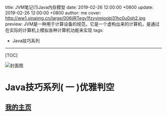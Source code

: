 title:  JVM笔记(1)Java内存模型
date: 2019-02-26 12:00:00 +0800
update: 2019-02-26 12:00:00 +0800
author: me
cover: http://ww1.sinaimg.cn/large/006jIRTegy1fzvyjmjoobj31hc0u0qh2.jpg
preview:  JVM是一种用于计算设备的规范，它是一个虚构出来的计算机，是通过在实际的计算机上模拟各种计算机功能来实现
tags:

  -  Java技巧系列

---



[TOC]

![封面图]()

# Java技巧系列( 一 )优雅判空

## [我的主页](https://suveng.github.io/blog/)

